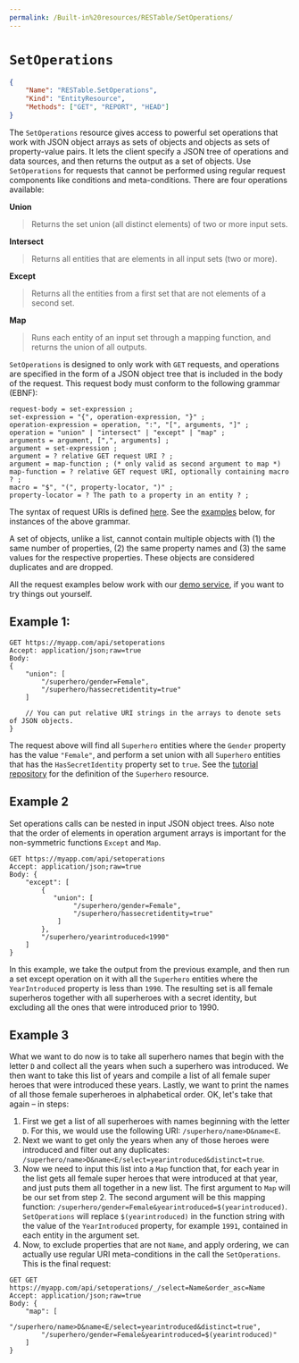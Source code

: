 ```yaml
---
permalink: /Built-in%20resources/RESTable/SetOperations/
---
```


# `SetOperations`

```json
{
    "Name": "RESTable.SetOperations",
    "Kind": "EntityResource",
    "Methods": ["GET", "REPORT", "HEAD"]
}
```

The `SetOperations` resource gives access to powerful set operations that work with JSON object arrays as sets of objects and objects as sets of property-value pairs. It lets the client specify a JSON tree of operations and data sources, and then returns the output as a set of objects. Use `SetOperations` for requests that cannot be performed using regular request components like conditions and meta-conditions. There are four operations available:

**Union**

> Returns the set union (all distinct elements) of two or more input sets.

**Intersect**

> Returns all entities that are elements in all input sets (two or more).

**Except**

> Returns all the entities from a first set that are not elements of a second set.

**Map**

> Runs each entity of an input set through a mapping function, and returns the union of all outputs.

`SetOperations` is designed to only work with `GET` requests, and operations are specified in the form of a JSON object tree that is included in the body of the request. This request body must conform to the following grammar (EBNF):

```
request-body = set-expression ;
set-expression = "{", operation-expression, "}" ;
operation-expression = operation, ":", "[", arguments, "]" ;
operation = "union" | "intersect" | "except" | "map" ;
arguments = argument, [",", arguments] ;
argument = set-expression ;
argument = ? relative GET request URI ? ;
argument = map-function ; (* only valid as second argument to map *)
map-function = ? relative GET request URI, optionally containing macro ? ;
macro = "$", "(", property-locator, ")" ;
property-locator = ? The path to a property in an entity ? ;
```

The syntax of request URIs is defined [here](../../../Consuming%20a%20RESTable%20API/URI). See the [examples](#example-1) below, for instances of the above grammar.

A set of objects, unlike a list, cannot contain multiple objects with (1) the same number of properties, (2) the same property names and (3) the same values for the respective properties. These objects are considered duplicates and are dropped.

All the request examples below work with our [demo service](../../../Consuming%20a%20RESTable%20API/Demo%20service), if you want to try things out yourself.

## Example 1:

```
GET https://myapp.com/api/setoperations
Accept: application/json;raw=true
Body:
{
    "union": [
        "/superhero/gender=Female",
        "/superhero/hassecretidentity=true"
    ]

    // You can put relative URI strings in the arrays to denote sets of JSON objects.
}
```

The request above will find all `Superhero` entities where the `Gender` property has the value `"Female"`, and perform a set union with all `Superhero` entities that has the `HasSecretIdentity` property set to `true`. See the [tutorial repository](https://github.com/Mopedo/RESTable.Tutorial) for the definition of the `Superhero` resource.

## Example 2

Set operations calls can be nested in input JSON object trees. Also note that the order of elements in operation argument arrays is important for the non-symmetric functions `Except` and `Map`.

```
GET https://myapp.com/api/setoperations
Accept: application/json;raw=true
Body: {
    "except": [
        {
           "union": [
                "/superhero/gender=Female",
                "/superhero/hassecretidentity=true"
            ]
        },
        "/superhero/yearintroduced<1990"
    ]
}
```

In this example, we take the output from the previous example, and then run a set except operation on it with all the `Superhero` entities where the `YearIntroduced` property is less than `1990`. The resulting set is all female superheros together with all superheroes with a secret identity, but excluding all the ones that were introduced prior to 1990.

## Example 3

What we want to do now is to take all superhero names that begin with the letter `D` and collect all the years when such a superhero was introduced. We then want to take this list of years and compile a list of all female super heroes that were introduced these years. Lastly, we want to print the names of all those female superheroes in alphabetical order. OK, let's take that again – in steps:

1. First we get a list of all superheroes with names beginning with the letter `D`. For this, we would use the following URI: `/superhero/name>D&name<E`.
2. Next we want to get only the years when any of those heroes were introduced and filter out any duplicates: `/superhero/name>D&name<E/select=yearintroduced&distinct=true`.
3. Now we need to input this list into a `Map` function that, for each year in the list gets all female super heroes that were introduced at that year, and just puts them all together in a new list. The first argument to `Map` will be our set from step 2\. The second argument will be this mapping function: `/superhero/gender=Female&yearintroduced=$(yearintroduced)`. `SetOperations` will replace `$(yearintroduced)` in the function string with the value of the `YearIntroduced` property, for example `1991`, contained in each entity in the argument set.
4. Now, to exclude properties that are not `Name`, and apply ordering, we can actually use regular URI meta-conditions in the call the `SetOperations`. This is the final request:

```
GET GET https://myapp.com/api/setoperations/_/select=Name&order_asc=Name
Accept: application/json;raw=true
Body: {
    "map": [
        "/superhero/name>D&name<E/select=yearintroduced&distinct=true",
        "/superhero/gender=Female&yearintroduced=$(yearintroduced)"
    ]
}
```
